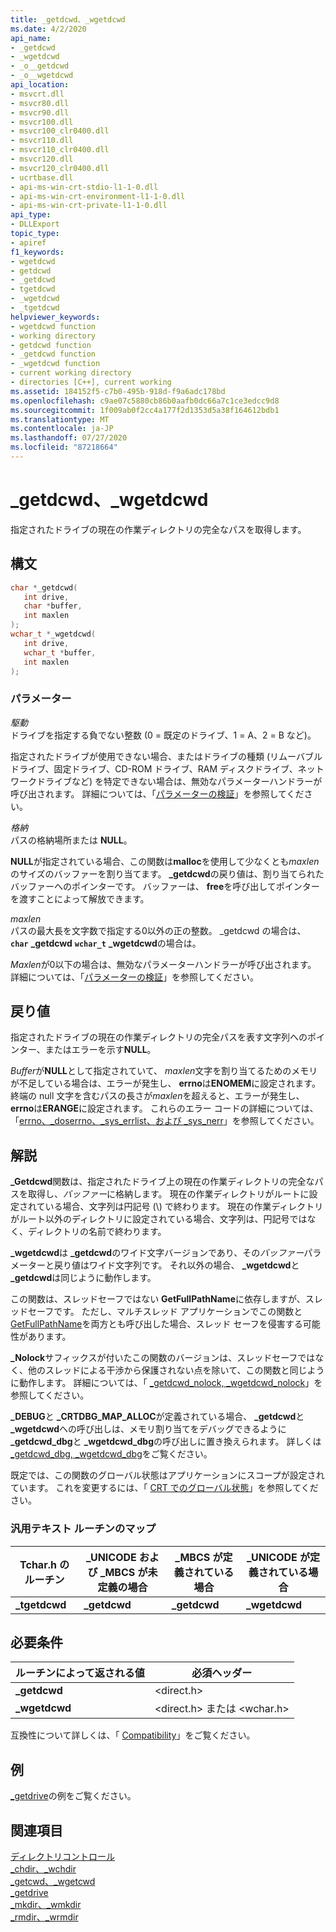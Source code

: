 ```yaml
---
title: _getdcwd、_wgetdcwd
ms.date: 4/2/2020
api_name:
- _getdcwd
- _wgetdcwd
- _o__getdcwd
- _o__wgetdcwd
api_location:
- msvcrt.dll
- msvcr80.dll
- msvcr90.dll
- msvcr100.dll
- msvcr100_clr0400.dll
- msvcr110.dll
- msvcr110_clr0400.dll
- msvcr120.dll
- msvcr120_clr0400.dll
- ucrtbase.dll
- api-ms-win-crt-stdio-l1-1-0.dll
- api-ms-win-crt-environment-l1-1-0.dll
- api-ms-win-crt-private-l1-1-0.dll
api_type:
- DLLExport
topic_type:
- apiref
f1_keywords:
- wgetdcwd
- getdcwd
- _getdcwd
- tgetdcwd
- _wgetdcwd
- _tgetdcwd
helpviewer_keywords:
- wgetdcwd function
- working directory
- getdcwd function
- _getdcwd function
- _wgetdcwd function
- current working directory
- directories [C++], current working
ms.assetid: 184152f5-c7b0-495b-918d-f9a6adc178bd
ms.openlocfilehash: c9ae07c5880cb86b0aafb0dc66a7c1ce3edcc9d8
ms.sourcegitcommit: 1f009ab0f2cc4a177f2d1353d5a38f164612bdb1
ms.translationtype: MT
ms.contentlocale: ja-JP
ms.lasthandoff: 07/27/2020
ms.locfileid: "87218664"
---
```

# <a name="_getdcwd-_wgetdcwd"></a>_getdcwd、_wgetdcwd

指定されたドライブの現在の作業ディレクトリの完全なパスを取得します。

## <a name="syntax"></a>構文

```C
char *_getdcwd(
   int drive,
   char *buffer,
   int maxlen
);
wchar_t *_wgetdcwd(
   int drive,
   wchar_t *buffer,
   int maxlen
);
```

### <a name="parameters"></a>パラメーター

*駆動*<br/>
ドライブを指定する負でない整数 (0 = 既定のドライブ、1 = A、2 = B など)。

指定されたドライブが使用できない場合、またはドライブの種類 (リムーバブルドライブ、固定ドライブ、CD-ROM ドライブ、RAM ディスクドライブ、ネットワークドライブなど) を特定できない場合は、無効なパラメーターハンドラーが呼び出されます。 詳細については、「[パラメーターの検証](../../c-runtime-library/parameter-validation.md)」を参照してください。

*格納*<br/>
パスの格納場所または **NULL**。

**NULL**が指定されている場合、この関数は**malloc**を使用して少なくとも*maxlen*のサイズのバッファーを割り当てます。 **_getdcwd**の戻り値は、割り当てられたバッファーへのポインターです。 バッファーは、 **free**を呼び出してポインターを渡すことによって解放できます。

*maxlen*<br/>
パスの最大長を文字数で指定する0以外の正の整数。 _getdcwd の場合は、 **`char`** **_getdcwd** **`wchar_t`** **_wgetdcwd**の場合は。

*Maxlen*が0以下の場合は、無効なパラメーターハンドラーが呼び出されます。 詳細については、「[パラメーターの検証](../../c-runtime-library/parameter-validation.md)」を参照してください。

## <a name="return-value"></a>戻り値

指定されたドライブの現在の作業ディレクトリの完全パスを表す文字列へのポインター、またはエラーを示す**NULL**。

*Buffer*が**NULL**として指定されていて、 *maxlen*文字を割り当てるためのメモリが不足している場合は、エラーが発生し、 **errno**は**ENOMEM**に設定されます。 終端の null 文字を含むパスの長さが*maxlen*を超えると、エラーが発生し、 **errno**は**ERANGE**に設定されます。 これらのエラー コードの詳細については、「[errno、_doserrno、_sys_errlist、および _sys_nerr](../../c-runtime-library/errno-doserrno-sys-errlist-and-sys-nerr.md)」を参照してください。

## <a name="remarks"></a>解説

**_Getdcwd**関数は、指定されたドライブ上の現在の作業ディレクトリの完全なパスを取得し、*バッファー*に格納します。 現在の作業ディレクトリがルートに設定されている場合、文字列は円記号 (\\) で終わります。 現在の作業ディレクトリがルート以外のディレクトリに設定されている場合、文字列は、円記号ではなく、ディレクトリの名前で終わります。

**_wgetdcwd**は **_getdcwd**のワイド文字バージョンであり、その*バッファー*パラメーターと戻り値はワイド文字列です。 それ以外の場合、 **_wgetdcwd**と **_getdcwd**は同じように動作します。

この関数は、スレッドセーフではない **GetFullPathName**に依存しますが、スレッドセーフです。 ただし、マルチスレッド アプリケーションでこの関数と [GetFullPathName](/windows/win32/api/fileapi/nf-fileapi-getfullpathnamew)を両方とも呼び出した場合、スレッド セーフを侵害する可能性があります。

**_Nolock**サフィックスが付いたこの関数のバージョンは、スレッドセーフではなく、他のスレッドによる干渉から保護されない点を除いて、この関数と同じように動作します。 詳細については、「 [_getdcwd_nolock, _wgetdcwd_nolock](getdcwd-nolock-wgetdcwd-nolock.md)」を参照してください。

**_DEBUG**と **_CRTDBG_MAP_ALLOC**が定義されている場合、 **_getdcwd**と **_wgetdcwd**への呼び出しは、メモリ割り当てをデバッグできるように **_getdcwd_dbg**と **_wgetdcwd_dbg**の呼び出しに置き換えられます。 詳しくは[_getdcwd_dbg, _wgetdcwd_dbg](getdcwd-dbg-wgetdcwd-dbg.md)をご覧ください。

既定では、この関数のグローバル状態はアプリケーションにスコープが設定されています。 これを変更するには、「 [CRT でのグローバル状態](../global-state.md)」を参照してください。

### <a name="generic-text-routine-mappings"></a>汎用テキスト ルーチンのマップ

|Tchar.h のルーチン|_UNICODE および _MBCS が未定義の場合|_MBCS が定義されている場合|_UNICODE が定義されている場合|
|---------------------|--------------------------------------|--------------------|-----------------------|
|**_tgetdcwd**|**_getdcwd**|**_getdcwd**|**_wgetdcwd**|

## <a name="requirements"></a>必要条件

|ルーチンによって返される値|必須ヘッダー|
|-------------|---------------------|
|**_getdcwd**|\<direct.h>|
|**_wgetdcwd**|\<direct.h> または \<wchar.h>|

互換性について詳しくは、「 [Compatibility](../../c-runtime-library/compatibility.md)」をご覧ください。

## <a name="example"></a>例

[_getdrive](getdrive.md)の例をご覧ください。

## <a name="see-also"></a>関連項目

[ディレクトリコントロール](../../c-runtime-library/directory-control.md)<br/>
[_chdir、_wchdir](chdir-wchdir.md)<br/>
[_getcwd、_wgetcwd](getcwd-wgetcwd.md)<br/>
[_getdrive](getdrive.md)<br/>
[_mkdir、_wmkdir](mkdir-wmkdir.md)<br/>
[_rmdir、_wrmdir](rmdir-wrmdir.md)<br/>
